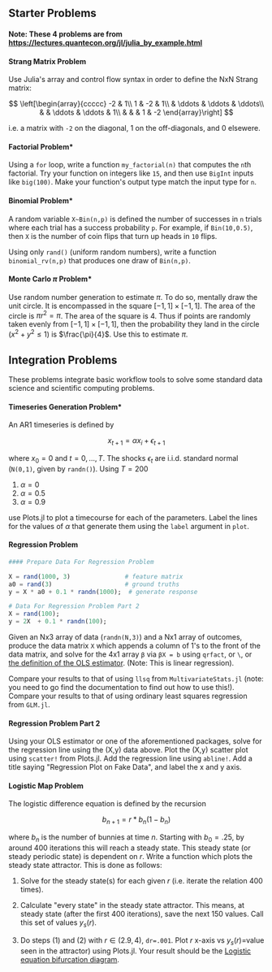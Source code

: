 
## Starter Problems

#### Note: These 4 problems are from https://lectures.quantecon.org/jl/julia_by_example.html

#### Strang Matrix Problem

Use Julia's array and control flow syntax in order to define the NxN Strang matrix:

$$ \left[\begin{array}{ccccc}
-2 & 1\\
1 & -2 & 1\\
 & \ddots & \ddots & \ddots\\
 &  & \ddots & \ddots & 1\\
 &  &  & 1 & -2
\end{array}\right] $$

i.e. a matrix with `-2` on the diagonal, 1 on the off-diagonals, and 0 elsewere.

#### Factorial Problem*

Using a `for` loop, write a function `my_factorial(n)` that computes the `n`th factorial. Try your function on integers like `15`, and then use `BigInt` inputs like `big(100)`. Make your function's output type match the input type for `n`.

#### Binomial Problem*

A random variable `X~Bin(n,p)` is defined the number of successes in `n` trials where each trial has a success probability `p`. For example, if `Bin(10,0.5)`, then `X` is the number of coin flips that turn up heads in `10` flips. 

Using only `rand()` (uniform random numbers), write a function `binomial_rv(n,p)` that produces one draw of `Bin(n,p)`.

#### Monte Carlo $\pi$ Problem*

Use random number generation to estimate $\pi$. To do so, mentally draw the unit circle. It is encompassed in the square $[-1,1]\times[-1,1]$. The area of the circle is $\pi r^2 = \pi$. The area of the square is $4$. Thus if points are randomly taken evenly from $[-1,1]\times[-1,1]$, then the probability they land in the circle ($x^2 + y^2\leq 1$) is $\frac{\pi}{4}$. Use this to estimate $\pi$.

## Integration Problems

These problems integrate basic workflow tools to solve some standard data science and scientific computing problems.

#### Timeseries Generation Problem*

An AR1 timeseries is defined by

$$ x_{t+1} = \alpha x_i + \epsilon_{t+1} $$

where $x_0 = 0$ and $t=0,\ldots,T$. The shocks ${\epsilon_t}$ are i.i.d. standard normal (`N(0,1)`, given by `randn()`). Using $T=200$ 

1) $\alpha = 0$
2) $\alpha = 0.5$
3) $\alpha = 0.9$

use Plots.jl to plot a timecourse for each of the parameters. Label the lines for the values of $\alpha$ that generate them using the `label` argument in `plot`.

#### Regression Problem


```julia
#### Prepare Data For Regression Problem

X = rand(1000, 3)               # feature matrix
a0 = rand(3)                    # ground truths
y = X * a0 + 0.1 * randn(1000);  # generate response

# Data For Regression Problem Part 2
X = rand(100);
y = 2X  + 0.1 * randn(100);
```

Given an Nx3 array of data (`randn(N,3)`) and a Nx1 array of outcomes, produce the data matrix `X` which appends a column of 1's to the front of the data matrix, and solve for the 4x1 array `β` via `βX = b` using `qrfact`, or `\`, or [the definition of the OLS estimator](https://en.wikipedia.org/wiki/Ordinary_least_squares#Estimation). (Note: This is linear regression).

Compare your results to that of using `llsq` from `MultivariateStats.jl` (note: you need to go find the documentation to find out how to use this!). Compare your results to that of using ordinary least squares regression from `GLM.jl`.

#### Regression Problem Part 2

Using your OLS estimator or one of the aforementioned packages, solve for the regression line using the (X,y) data above. Plot the (X,y) scatter plot using `scatter!` from Plots.jl. Add the regression line using `abline!`. Add a title saying "Regression Plot on Fake Data", and label the x and y axis.

#### Logistic Map Problem

The logistic difference equation is defined by the recursion

$$ b_{n+1}=r*b_{n}(1-b_{n}) $$

where $b_{n}$ is the number of bunnies at time $n$. Starting with $b_{0}=.25$, by around $400$ iterations this will reach a steady state. This steady state (or steady periodic state) is dependent on $r$. Write a function which plots the steady state attractor. This is done as follows:

1) Solve for the steady state(s) for each given $r$ (i.e. iterate the relation 400 times).

2) Calculate "every state" in the steady state attractor. This means, at steady state (after the first 400 iterations), save the next 150 values. Call this set of values $y_s(r)$.

3) Do steps (1) and (2) with $r\in\left(2.9,4\right)$, `dr=.001`. Plot $r$ x-axis vs $y_s(r)$=value seen in the attractor) using Plots.jl. Your result should be the [Logistic equation bifurcation diagram](https://upload.wikimedia.org/wikipedia/commons/7/7d/LogisticMap_BifurcationDiagram.png).
